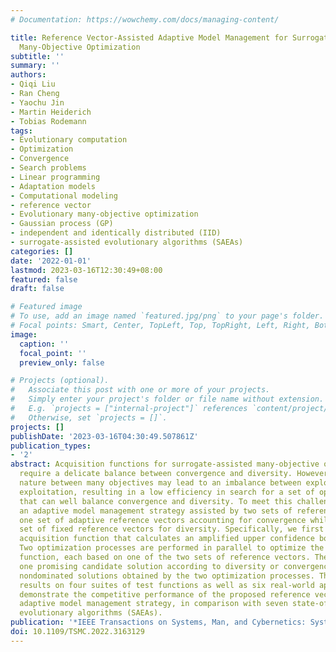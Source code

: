 ```yaml
---
# Documentation: https://wowchemy.com/docs/managing-content/

title: Reference Vector-Assisted Adaptive Model Management for Surrogate-Assisted
  Many-Objective Optimization
subtitle: ''
summary: ''
authors:
- Qiqi Liu
- Ran Cheng
- Yaochu Jin
- Martin Heiderich
- Tobias Rodemann
tags:
- Evolutionary computation
- Optimization
- Convergence
- Search problems
- Linear programming
- Adaptation models
- Computational modeling
- reference vector
- Evolutionary many-objective optimization
- Gaussian process (GP)
- independent and identically distributed (IID)
- surrogate-assisted evolutionary algorithms (SAEAs)
categories: []
date: '2022-01-01'
lastmod: 2023-03-16T12:30:49+08:00
featured: false
draft: false

# Featured image
# To use, add an image named `featured.jpg/png` to your page's folder.
# Focal points: Smart, Center, TopLeft, Top, TopRight, Left, Right, BottomLeft, Bottom, BottomRight.
image:
  caption: ''
  focal_point: ''
  preview_only: false

# Projects (optional).
#   Associate this post with one or more of your projects.
#   Simply enter your project's folder or file name without extension.
#   E.g. `projects = ["internal-project"]` references `content/project/deep-learning/index.md`.
#   Otherwise, set `projects = []`.
projects: []
publishDate: '2023-03-16T04:30:49.507861Z'
publication_types:
- '2'
abstract: Acquisition functions for surrogate-assisted many-objective optimization
  require a delicate balance between convergence and diversity. However, the conflicting
  nature between many objectives may lead to an imbalance between exploration and
  exploitation, resulting in a low efficiency in search for a set of optimal solutions
  that can well balance convergence and diversity. To meet this challenge, we propose
  an adaptive model management strategy assisted by two sets of reference vectors,
  one set of adaptive reference vectors accounting for convergence while the other
  set of fixed reference vectors for diversity. Specifically, we first propose a new
  acquisition function that calculates an amplified upper confidence bound (AUCB).
  Two optimization processes are performed in parallel to optimize the acquisition
  function, each based on one of the two sets of reference vectors. Then, we select
  one promising candidate solution according to diversity or convergence from the
  nondominated solutions obtained by the two optimization processes. The experimental
  results on four suites of test functions as well as six real-world application problems
  demonstrate the competitive performance of the proposed reference vector-assisted
  adaptive model management strategy, in comparison with seven state-of-the-art surrogate-assisted
  evolutionary algorithms (SAEAs).
publication: '*IEEE Transactions on Systems, Man, and Cybernetics: Systems*'
doi: 10.1109/TSMC.2022.3163129
---
```


